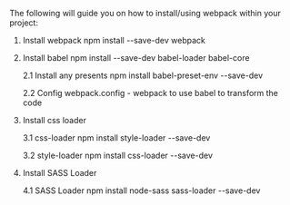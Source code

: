 The following will guide you on how to install/using webpack within your project:

1. Install webpack
   npm install --save-dev webpack

2. Install babel
   npm install --save-dev babel-loader babel-core

	2.1 Install any presents
	    npm install babel-preset-env --save-dev

	2.2 Config webpack.config - webpack to use babel to transform the code

3. Install css loader

   3.1 css-loader
   		npm install style-loader --save-dev

   3.2 style-loader
  		npm install css-loader --save-dev

 4. Install SASS Loader

 	4.1 SASS Loader
  		npm install node-sass sass-loader --save-dev
